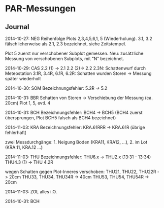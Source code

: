 PAR-Messungen
=============

Journal
-------
2014-10-27: NEG
  Reihenfolge Plots 2,3,4,5,6,1, 5 (Wiederholung). 
  3.1, 3.2 fälschlicherweise als 2.1, 2.3 bezeichnet, siehe Zeitstempel. 
  
  Plot 5 zuerst nur verschobener Subplot gemessen. 
  Neu: zusätzliche Messung von verschobenen Subplots, mit "N" bezeichnet.
   
2014-10-29: CAS
  2.2 (1) -> 2.1
  2.2 (2)-> 2.2
  2.3N: Schattenwurf durch Meteostation
  3.1R, 3.4R, 6.1R, 6.2R: Schatten wurden Storen -> Messung später wiederholt

2014-10-30: SOM
  Bezeichnungsfehler:
  5.2R -> 5.2 
  
2014-10-31: BBR
  Schatten von Storen -> Verschiebung der Messung (ca. 20cm) Plot 1, 5, evtl. 4

2014-10-31: BCH
  Bezeichnungsfehler:
  BCH4 -> BCH5 (BCH4 zuerst übersprungen, Plot BCH5 falsch als BCH4 bezeichnet)
  
2014-11-03: KRA
  Bezeichnungsfehler: 
  KRA.61RRR -> KRA.61R (übrige fehlerhaft)
  
  zwei Messdurchgänge: 1. Neigung Boden (KRA11, KRA12, ...), 2. im Lot (KRA.11, KRA.12 ...)
  

2014-11-03: THU
  Bezeichnungsfehler: 
  THU6.x -> THU2.x (13:31 - 13:34)
  THU4.3 (1) -> THU 4.2R
  
  
  wegen Schatten gegen Plot-Inneres verschoben:
  THU21, THU22, THU22R -> 20cm 
  THU33, THU34, THU34R -> 40cm 
  THU53, THU54, THU54R -> 20cm
  

2014-11-03: ZOL
  alles i.O.



  



2014-10-31: BCH
  


